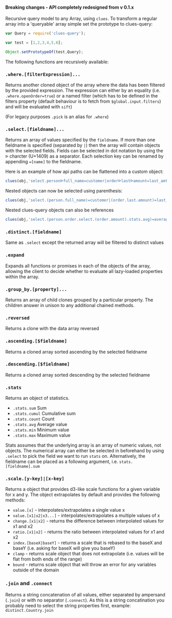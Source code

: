 #### Breaking changes - API completely redesigned from v 0.1.x

Recursive query model to any Array, using `clues`.  To transform a regular array into a 'queryable' array simple set the prototype to clues-query:

```js
var Query = require('clues-query');

var test = [1,2,3,4,5,6];

Object.setPrototypeOf(test,Query);
```

The following functions are recursively available:

### `.where.[filterExpression]...`
Returns another cloned object of the array where the data has been filtered by the provided expression.  The expression can either by an equality (i.e. `.where.openOrder=true`) or a named filter (which has to be defined in the filters property (default behaviour is to fetch from `$global.input.filters`) and will be evaluated with `sift`)

(For legacy purposes `.pick` is an alias for `.where`)

### `.select.[fieldname]...`
Returns an array of values specified by the `fieldname`.  If more than one fieldname is specified (separated by `|`) then the array will contain objects with the selected fields. Fields can be selected in dot notation by using the `ᐉ` charcter (U+1409) as a separator.   Each selection key can be renamed by appending `=[name]` to the fieldname.

Here is an example of how api paths can be flattened into a custom object:
```js
clues(obj,'select.personᐉfull_name=customer|orderᐉlastᐉamount=last_amt')
```

Nested objects can now be selected using parenthesis:
```js
clues(obj,'select.(person.full_name)=customer|(order.last.amount)=last_amt')
```

Nested clues-query objects can also be references
```js
clues(obj,'select.(person.order.select.(order.amount).stats.avg)=average_amount')
```

### `.distinct.[fieldname]`
Same as `.select` except the returned array will be filtered to distinct values

### `.expand`
Expands all functions or promises in each of the objects of the array, allowing the client to decide whether to evaluate all lazy-loaded properties within the array.

### `.group_by.[property]...`
Returns an array of child clones grouped by a particular property.  The children answer in unison to any additional chained methods.


### `.reversed`
Returns a clone with the data array reversed

### `.ascending.[$fieldname]`
Returns a cloned array sorted ascending by the selected fieldname

### `.descending.[$fieldname]`
Returns a cloned array sorted descending by the selected fieldname

### `.stats`
Returns an object of statistics.
* `.stats.sum` Sum
* `.stats.cumul` Cumulative sum
* `.stats.count` Count
* `.stats.avg` Average value
* `.stats.min` Minimum value
* `.stats.max` Maximum value

Stats assumes that the underlying array is an array of numeric values, not objects.   The numerical array can either be selected in beforehand by using `.select` to pick the field we want to run `stats` on.  Alternatively, the fieldname can be placed as a following argument, i.e. `stats.[fieldname].sum`

### `.scale.[y-key]|[x-key]`
Returns a object that provides d3-like scale functions for a given variable for x and y. The object extrapolates by default and provides the following methods:
* `value.[x]` - interpolates/extrapolates a single value x
* `value.[x1|x2|x3...]` - interpolates/extrapolates a multiple values of x
* `change.[x1|x2]` - returns the difference between interpolated values for x1 and x2
* `ratio.[x1|x2]` - returns the ratio between interpolated values for x1 and x2
* `index.[baseX|baseY]` - returns a scale that is rebased to the baseX and baseY (i.e. asking for baseX will give you baseY)
* `clamp` - returns scale object that does not extrapolate (i.e. values will be flat from both ends of the range)
* `bound` - returns scale object that will throw an error for any variables outside of the domain

### `.join` and `.connect`
Returns a string concatenation of all values, either separated by ampersand (`.join`) or with no separator (`.connect`).  As this is a string concatination you probably need to select the string properties first, example: `distinct.Country.join`